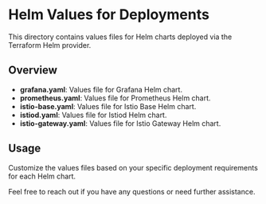 # Helm Values for Deployments

This directory contains values files for Helm charts deployed via the Terraform Helm provider.

## Overview

- **grafana.yaml**: Values file for Grafana Helm chart.
- **prometheus.yaml**: Values file for Prometheus Helm chart.
- **istio-base.yaml**: Values file for Istio Base Helm chart.
- **istiod.yaml**: Values file for Istiod Helm chart.
- **istio-gateway.yaml**: Values file for Istio Gateway Helm chart.
  
## Usage

Customize the values files based on your specific deployment requirements for each Helm chart.

Feel free to reach out if you have any questions or need further assistance.

